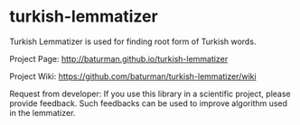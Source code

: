 turkish-lemmatizer
==================

Turkish Lemmatizer is used for finding root form of Turkish words.

Project Page:
http://baturman.github.io/turkish-lemmatizer

Project Wiki:
https://github.com/baturman/turkish-lemmatizer/wiki

Request from developer:
If you use this library in a scientific project, please provide feedback. 
Such feedbacks can be used to improve algorithm used in the lemmatizer.
